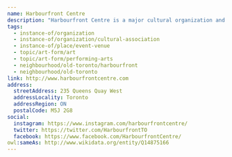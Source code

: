 ```yaml
---
name: Harbourfront Centre
description: "Harbourfront Centre is a major cultural organization and waterfront destination in Toronto, offering year-round programming in contemporary arts, culture, and recreation. Founded in 1991, the centre operates multiple venues including theatres, galleries, and outdoor performance spaces across a 10-acre campus on Toronto's waterfront. It presents over 4,000 free and ticketed events annually, including exhibitions, performances, festivals, and educational programs. Key venues include the Fleck Dance Theatre, Studio Theatre, Concert Stage, and the Toronto Music Garden. The centre is a charitable organization dedicated to creating a dynamic, inclusive, and vibrant cultural waterfront."
tags:
  - instance-of/organization
  - instance-of/organization/cultural-association
  - instance-of/place/event-venue
  - topic/art-form/art
  - topic/art-form/performing-arts
  - neighbourhood/old-toronto/harbourfront
  - neighbourhood/old-toronto
link: http://www.harbourfrontcentre.com
address:
  streetAddress: 235 Queens Quay West
  addressLocality: Toronto
  addressRegion: ON
  postalCode: M5J 2G8
social:
  instagram: https://www.instagram.com/harbourfrontcentre/
  twitter: https://twitter.com/HarbourfrontTO
  facebook: https://www.facebook.com/HarbourfrontCentre/
owl:sameAs: http://www.wikidata.org/entity/Q14875166
---
```

